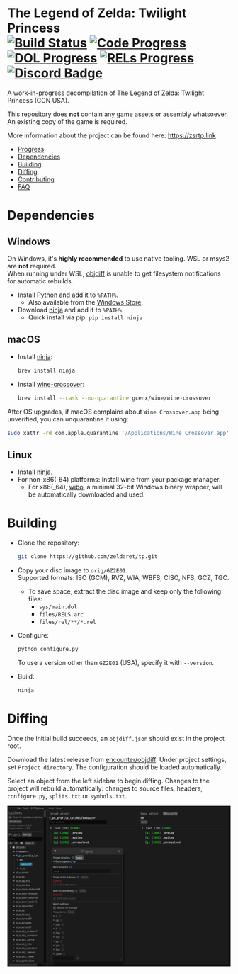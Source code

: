 The Legend of Zelda: Twilight Princess  
[![Build Status]][actions] [![Code Progress]][progress] [![DOL Progress]][progress] [![RELs Progress]][progress] [![Discord Badge]][discord]
=============

[Build Status]: https://github.com/zeldaret/tp/actions/workflows/build.yml/badge.svg
[actions]: https://github.com/zeldaret/tp/actions/workflows/build.yml
[Code Progress]: https://decomp.dev/zeldaret/tp.svg?mode=shield&category=all&measure=code&label=Code
[DOL Progress]: https://decomp.dev/zeldaret/tp.svg?mode=shield&category=dol&measure=code&label=DOL
[RELs Progress]: https://decomp.dev/zeldaret/tp.svg?mode=shield&category=modules&measure=code&label=RELs
[progress]: https://decomp.dev/zeldaret/tp
[Discord Badge]: https://img.shields.io/discord/688807550715560050?color=%237289DA&logo=discord&logoColor=%23FFFFFF
[discord]: https://discord.com/invite/DqwyCBYKqf

A work-in-progress decompilation of The Legend of Zelda: Twilight Princess (GCN USA).

This repository does **not** contain any game assets or assembly whatsoever. An existing copy of the game is required.

More information about the project can be found here: https://zsrtp.link  

<!--ts-->
* [Progress](https://zsrtp.link/progress)
* [Dependencies](#dependencies)
* [Building](#building)
* [Diffing](#diffing)
* [Contributing](https://zsrtp.link/contribute)
* [FAQ](https://zsrtp.link/about)

Dependencies
============

Windows
--------

On Windows, it's **highly recommended** to use native tooling. WSL or msys2 are **not** required.  
When running under WSL, [objdiff](#diffing) is unable to get filesystem notifications for automatic rebuilds.

- Install [Python](https://www.python.org/downloads/) and add it to `%PATH%`.
  - Also available from the [Windows Store](https://apps.microsoft.com/store/detail/python-311/9NRWMJP3717K).
- Download [ninja](https://github.com/ninja-build/ninja/releases) and add it to `%PATH%`.
  - Quick install via pip: `pip install ninja`

macOS
------

- Install [ninja](https://github.com/ninja-build/ninja/wiki/Pre-built-Ninja-packages):

  ```sh
  brew install ninja
  ```

- Install [wine-crossover](https://github.com/Gcenx/homebrew-wine):

  ```sh
  brew install --cask --no-quarantine gcenx/wine/wine-crossover
  ```

After OS upgrades, if macOS complains about `Wine Crossover.app` being unverified, you can unquarantine it using:

```sh
sudo xattr -rd com.apple.quarantine '/Applications/Wine Crossover.app'
```

Linux
------

- Install [ninja](https://github.com/ninja-build/ninja/wiki/Pre-built-Ninja-packages).
- For non-x86(_64) platforms: Install wine from your package manager.
  - For x86(_64), [wibo](https://github.com/decompals/wibo), a minimal 32-bit Windows binary wrapper, will be automatically downloaded and used.

Building
========

- Clone the repository:

  ```sh
  git clone https://github.com/zeldaret/tp.git
  ```

- Copy your disc image to `orig/GZ2E01`.  
  Supported formats: ISO (GCM), RVZ, WIA, WBFS, CISO, NFS, GCZ, TGC.
  - To save space, extract the disc image and keep only the following files:
    - `sys/main.dol`
    - `files/RELS.arc`
    - `files/rel/**/*.rel`

- Configure:

  ```sh
  python configure.py
  ```

  To use a version other than `GZ2E01` (USA), specify it with `--version`.
- Build:

  ```sh
  ninja
  ```

Diffing
=======

Once the initial build succeeds, an `objdiff.json` should exist in the project root.

Download the latest release from [encounter/objdiff](https://github.com/encounter/objdiff). Under project settings, set `Project directory`. The configuration should be loaded automatically.

Select an object from the left sidebar to begin diffing. Changes to the project will rebuild automatically: changes to source files, headers, `configure.py`, `splits.txt` or `symbols.txt`.

![](assets/objdiff.png)
